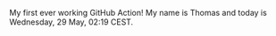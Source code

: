 My first ever working GitHub Action!
My name is Thomas and today is Wednesday, 29 May, 02:19 CEST. 
